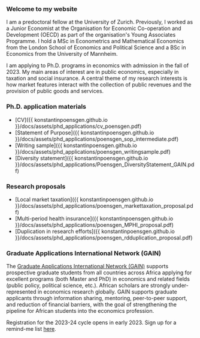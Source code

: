 ### Welcome to my website

I am a predoctoral fellow at the University of Zurich. Previously, I worked as a Junior Economist at the Organisation for Economic Co-operation and Development (OECD) as part of the organisation's Young Associates Programme. I hold a MSc in Econometrics and Mathematical Economics from the London School of Economics and Political Science and a BSc in Economics from the University of Mannheim.

I am applying to Ph.D. programs in economics with admission in the fall of 2023. My main areas of interest are in public economics, especially in taxation and social insurance. A central theme of my research interests is how market features interact with the collection of public revenues and the provision of public goods and services.

### Ph.D. application materials 

- [CV]({{ konstantinpoensgen.github.io }}/docs/assets/phd_applications/cv_poensgen.pdf)
- [Statement of Purpose]({{ konstantinpoensgen.github.io }}/docs/assets/phd_applications/poensgen_sop_intermediate.pdf)
- [Writing sample]({{ konstantinpoensgen.github.io }}/docs/assets/phd_applications/poensgen_writingsample.pdf)
- [Diversity statement]({{ konstantinpoensgen.github.io }}/docs/assets/phd_applications/Poensgen_DiversityStatement_GAIN.pdf)

### Research proposals

- [Local market taxation]({{ konstantinpoensgen.github.io }}/docs/assets/phd_applications/poensgen_markettaxation_proposal.pdf)
- [Multi-period health insurance]({{ konstantinpoensgen.github.io }}/docs/assets/phd_applications/poensgen_MPHI_proposal.pdf)
- [Duplication in research efforts]({{ konstantinpoensgen.github.io }}/docs/assets/phd_applications/poensgen_rdduplication_proposal.pdf)

### Graduate Applications International Network (GAIN)

The [Graduate Applications International Network (GAIN)](https://gain-network.net) supports prospective graduate students from all countries across Africa applying for excellent programs (both Master and PhD) in economics and related fields (public policy, political science, etc.). African scholars are strongly under-represented in economics research globally. GAIN supports graduate applicants through information sharing, mentoring, peer-to-peer support, and reduction of financial barriers, with the goal of strengthening the pipeline for African students into the economics profession.

Registration for the 2023-24 cycle opens in early 2023. Sign up for a remind-me list [here](https://gain-network.net).
